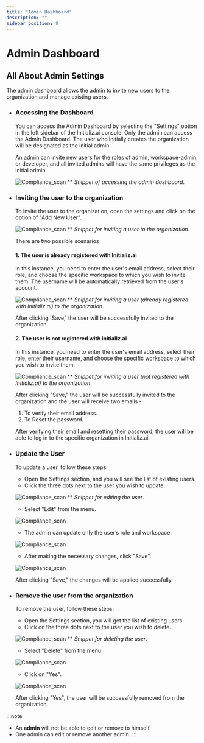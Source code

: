 ```yaml
---
title: "Admin Dashboard"
description: ""
sidebar_position: 8
---
```


# Admin Dashboard

## All About Admin Settings

   The admin dashboard allows the admin to invite new users to the organization and manage existing users.

- ### Accessing the Dashboard

   You can access the Admin Dashboard by selecting the "Settings" option in the left sidebar of the Initializ.ai console. Only the admin can access the Admin Dashboard. The user who initially creates the organization will be designated as the initial admin.

   An admin can invite new users for the roles of admin, workspace-admin, or developer, and all invited admins will have the same privileges as the initial admin.

   ![Compliance_scan](/assets/admin_dashboard/AccessDashboard.png)
   \*\* _Snippet of accessing the admin dashboard_.

- ### Inviting the user to the organization
   
   To invite the user to the organization, open the settings and click on the option of "Add New User".

    ![Compliance_scan](/assets/admin_dashboard/add_user.png)
    \*\* _Snippet for inviting a user to the organization_.

    There are two possible scenarios
    #### 1. The user is already registered with Initializ.ai
    In this instance, you need to enter the user's email address, select their role, and choose the specific workspace to which you wish to invite them. The username will be automatically retrieved from the user's account.

    ![Compliance_scan](/assets/admin_dashboard/registered_user.png)
     \*\* _Snippet for inviting a user (already registered with Initializ.ai) to the organization_.

    After clicking 'Save,' the user will be successfully invited to the organization. 

    #### 2. The user is not registered with initializ.ai 
    In this instance, you need to enter the user's email address, select their role, enter their username, and choose the specific workspace to which you wish to invite them.

    ![Compliance_scan](/assets/admin_dashboard/not_registered_user.png)
     \*\* _Snippet for inviting a user (not registered with Initializ.ai) to the organization_.

    After clicking "Save," the user will be successfully invited to the organization and the user will receive two emails -
    1. To verify their email address.
    2. To Reset the password.


    After verifying their email and resetting their password, the user will be able to log in to the specific organization in Initializ.ai.

- ### Update the User
    To update a user, follow these steps:

    - Open the Settings section, and you will see the list of existing users.
    - Click the three dots next to the user you wish to update.

    ![Compliance_scan](/assets/admin_dashboard/user_edit_threeDot.png)
    \*\* _Snippet for editing the user_.

    - Select "Edit" from the menu.

    ![Compliance_scan](/assets/admin_dashboard/user_edit.png)

    - The admin can update only the user’s role and workspace.

    ![Compliance_scan](/assets/admin_dashboard/edit_user_info.png)

    - After making the necessary changes, click "Save".

    ![Compliance_scan](/assets/admin_dashboard/edit_user_info_save.png)

    After clicking "Save," the changes will be applied successfully.

- ### Remove the user from the organization
    
    To remove the user, follow these steps:

    - Open the Settings section, you will get the list of existing users.
    - Click on the three dots next to the user you wish to delete.
     
    ![Compliance_scan](/assets/admin_dashboard/user_edit_threeDot.png)
    \*\* _Snippet for deleting the user_.

    - Select "Delete" from the menu.

    ![Compliance_scan](/assets/admin_dashboard/user_delete.png)
   

    - Click on "Yes".

    ![Compliance_scan](/assets/admin_dashboard/delete_user_org.png)


    After clicking "Yes", the user will be successfully removed from the organization.



:::note
- An **admin** will not be able to edit or remove to himself.
- One admin can edit or remove another admin.
:::